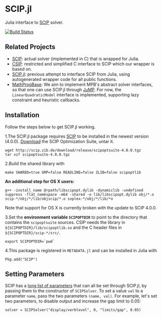 # SCIP.jl
Julia interface to [SCIP](http://scip.zib.de) solver.

[![Build Status](https://travis-ci.org/SCIP-Interfaces/SCIP.jl.svg?branch=master)](https://travis-ci.org/SCIP-Interfaces/SCIP.jl)

## Related Projects

- [SCIP](http://scip.zib.de): actual solver (implemented in C) that is wrapped
  for Julia.
- [CSIP](https://github.com/SCIP-Interfaces/CSIP): restricted and simplified C
  interface to SCIP which our wrapper is based on.
- [SCIP.jl](https://github.com/ryanjoneil/SCIP.jl): previous attempt to
  interface SCIP from Julia, using autogenerated wrapper code for all public
  functions.
- [MathProgBase](https://github.com/JuliaOpt/MathProgBase.jl): We aim to
  implement MPB's abstract solver interfaces, so that one can use SCIP.jl
  through [JuMP](https://github.com/JuliaOpt/JuMP.jl). For now, the
  `LinearQuadraticModel` interface is implemented, supporting lazy constraint
  and heuristic callbacks.

## Installation

Follow the steps below to get SCIP.jl working.

1.The SCIP.jl package requires [SCIP](http://scip.zib.de/) to be installed in the newest version (4.0.0).
[Download](http://scip.zib.de/download.php?fname=scipoptsuite-4.0.0.tgz) the SCIP Optimization Suite, untar it.
```
wget http://scip.zib.de/download/release/scipoptsuite-4.0.0.tgz
tar xzf scipoptsuite-4.0.0.tgz
```
2.Build the shared library with
```
make SHARED=true GMP=false READLINE=false ZLIB=false scipoptlib
```
**An additional step for OS X users:**
```
g++ -install_name @rpath/libscipopt.dylib -dynamiclib -undefined suppress -flat_namespace -m64 -shared -o lib/libscipopt.dylib obj/*.o scip-*/obj/*/lib/objscip/*.o soplex-*/obj/*/lib/*o
```
Note that support for OS X is currently broken with the update to SCIP 4.0.0.

3.Set the **environment variable `SCIPOPTDIR`** to point to the directory that contains the `scipoptsuite` sources. CSIP needs the library in `${SCIPOPTDIR}/lib/scipoptlib.so` and the C header files in `${SCIPOPTDIR}/scip-*/src/`.
```
export SCIPOPTDIR=`pwd`
```
4.This package is registered in `METADATA.jl` and can be installed in Julia with
```
Pkg.add("SCIP")
```

## Setting Parameters

SCIP has a [long list of parameters](http://scip.zib.de/doc/html/PARAMETERS.php)
that can all be set through SCIP.jl, by passing them to the constructor of
`SCIPSolver`. To set a value `val` to a parameter `name`, pass the two
parameters `(name, val)`. For example, let's set two parameters, to disable
output and increase the gap limit to 0.05:
```
solver = SCIPSolver("display/verblevel", 0, "limits/gap", 0.05)
```
